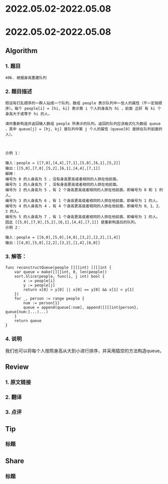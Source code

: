# 2022.05.02-2022.05.08

# 2022.05.02-2022.05.08

## Algorithm
### 1. 题目
```
406. 根据身高重建队列
```
### 2. 题目描述
```
假设有打乱顺序的一群人站成一个队列，数组 people 表示队列中一些人的属性（不一定按顺序）。每个 people[i] = [hi, ki] 表示第 i 个人的身高为 hi ，前面 正好 有 ki 个身高大于或等于 hi 的人。

请你重新构造并返回输入数组 people 所表示的队列。返回的队列应该格式化为数组 queue ，其中 queue[j] = [hj, kj] 是队列中第 j 个人的属性（queue[0] 是排在队列前面的人）。

 

示例 1：

输入：people = [[7,0],[4,4],[7,1],[5,0],[6,1],[5,2]]
输出：[[5,0],[7,0],[5,2],[6,1],[4,4],[7,1]]
解释：
编号为 0 的人身高为 5 ，没有身高更高或者相同的人排在他前面。
编号为 1 的人身高为 7 ，没有身高更高或者相同的人排在他前面。
编号为 2 的人身高为 5 ，有 2 个身高更高或者相同的人排在他前面，即编号为 0 和 1 的人。
编号为 3 的人身高为 6 ，有 1 个身高更高或者相同的人排在他前面，即编号为 1 的人。
编号为 4 的人身高为 4 ，有 4 个身高更高或者相同的人排在他前面，即编号为 0、1、2、3 的人。
编号为 5 的人身高为 7 ，有 1 个身高更高或者相同的人排在他前面，即编号为 1 的人。
因此 [[5,0],[7,0],[5,2],[6,1],[4,4],[7,1]] 是重新构造后的队列。
示例 2：

输入：people = [[6,0],[5,0],[4,0],[3,2],[2,2],[1,4]]
输出：[[4,0],[5,0],[2,2],[3,2],[1,4],[6,0]]
```

### 3. 解答：
```golang
func reconstructQueue(people [][]int) [][]int {
	var queue = make([][]int, 0, len(people))
	sort.Slice(people, func(i, j int) bool {
		x := people[i]
		y := people[j]
		return x[0] > y[0] || x[0] == y[0] && x[1] < y[1]
	})
	for _, person := range people {
		num := person[1]
		queue = append(queue[:num], append([][]int{person}, queue[num:]...)...)
	}
	return queue
}
```
### 4. 说明
我们也可以将每个人按照身高从大到小进行排序，并采用插空的方法构造queue。

## Review
### 1. 原文链接


### 2. 翻译


### 3. 点评


## Tip
### 标题


## Share
### 标题